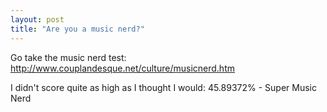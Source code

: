 ```yaml
---
layout: post
title: "Are you a music nerd?"
---
```


<p>Go take the music nerd test:&nbsp; <a target="_blank" href="http://www.couplandesque.net/culture/musicnerd.htm">http://www.couplandesque.net/culture/musicnerd.htm</a></p>
<p>I didn't score quite as high as I thought I would: 45.89372% - Super Music Nerd</p>
 
